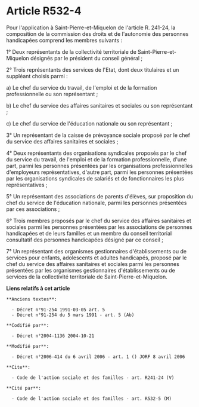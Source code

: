 # Article R532-4

Pour l'application à Saint-Pierre-et-Miquelon de l'article R. 241-24, la composition de la commission des droits et de
l'autonomie des personnes handicapées comprend les membres suivants :

1° Deux représentants de la collectivité territoriale de Saint-Pierre-et-Miquelon désignés par le président du conseil
général ;

2° Trois représentants des services de l'Etat, dont deux titulaires et un suppléant choisis parmi :

a) Le chef du service du travail, de l'emploi et de la formation professionnelle ou son représentant ;

b) Le chef du service des affaires sanitaires et sociales ou son représentant ;

c) Le chef du service de l'éducation nationale ou son représentant ;

3° Un représentant de la caisse de prévoyance sociale proposé par le chef du service des affaires sanitaires et sociales ;

4° Deux représentants des organisations syndicales proposés par le chef du service du travail, de l'emploi et de la formation
professionnelle, d'une part, parmi les personnes présentées par les organisations professionnelles d'employeurs
représentatives, d'autre part, parmi les personnes présentées par les organisations syndicales de salariés et de
fonctionnaires les plus représentatives ;

5° Un représentant des associations de parents d'élèves, sur proposition du chef du service de l'éducation nationale, parmi
les personnes présentées par ces associations ;

6° Trois membres proposés par le chef du service des affaires sanitaires et sociales parmi les personnes présentées par les
associations de personnes handicapées et de leurs familles et un membre du conseil territorial consultatif des personnes
handicapées désigné par ce conseil ;

7° Un représentant des organismes gestionnaires d'établissements ou de services pour enfants, adolescents et adultes
handicapés, proposé par le chef du service des affaires sanitaires et sociales parmi les personnes présentées par les
organismes gestionnaires d'établissements ou de services de la collectivité territoriale de Saint-Pierre-et-Miquelon.

**Liens relatifs à cet article**

	**Anciens textes**:

	  - Décret n°91-254 1991-03-05 art. 5
	  - Décret n°91-254 du 5 mars 1991 - art. 5 (Ab)

	**Codifié par**:

	  - Décret n°2004-1136 2004-10-21

	**Modifié par**:

	  - Décret n°2006-414 du 6 avril 2006 - art. 1 () JORF 8 avril 2006

	**Cite**:

	  - Code de l'action sociale et des familles - art. R241-24 (V)

	**Cité par**:

	  - Code de l'action sociale et des familles - art. R532-5 (M)
